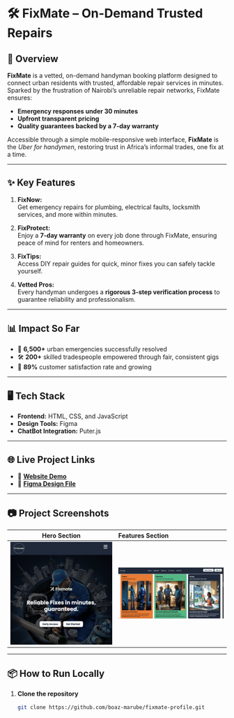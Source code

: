 # 🛠️ FixMate – On-Demand Trusted Repairs

## 📖 Overview
**FixMate** is a vetted, on-demand handyman booking platform designed to connect urban residents with trusted, affordable repair services in minutes. Sparked by the frustration of Nairobi’s unreliable repair networks, FixMate ensures:
- **Emergency responses under 30 minutes**
- **Upfront transparent pricing**
- **Quality guarantees backed by a 7-day warranty**

Accessible through a simple mobile-responsive web interface, **FixMate** is the *Uber for handymen*, restoring trust in Africa’s informal trades, one fix at a time.

---

## ✨ Key Features

1. **FixNow:**  
   Get emergency repairs for plumbing, electrical faults, locksmith services, and more within minutes.

2. **FixProtect:**  
   Enjoy a **7-day warranty** on every job done through FixMate, ensuring peace of mind for renters and homeowners.

3. **FixTips:**  
   Access DIY repair guides for quick, minor fixes you can safely tackle yourself.

4. **Vetted Pros:**  
   Every handyman undergoes a **rigorous 3-step verification process** to guarantee reliability and professionalism.

---

## 📊 Impact So Far

- 🚨 **6,500+** urban emergencies successfully resolved  
- 🛠️ **200+** skilled tradespeople empowered through fair, consistent gigs  
- 🌟 **89%** customer satisfaction rate and growing  

---

## 🖥️ Tech Stack

- **Frontend:** HTML, CSS, and JavaScript  
- **Design Tools:** Figma  
- **ChatBot Integration:** Puter.js

---

## 🌐 Live Project Links

- 🔗 **[Website Demo](https://boaz-marube.github.io/fixmate-profile/)**  
- 🎨 **[Figma Design File](https://www.figma.com/design/ylacm0DOp0GpGqcNb8dTUf/FixMate?node-id=0-1&t=fJdFx8TatoFx6YIZ-1)**  

---

## 📷 Project Screenshots

| Hero Section            | Features Section |
|:----------------------:|:----------------|
| ![Hero Screenshot](images/hero-screenshot.png) | ![Feature Screenshot](images/features-pic.png) |


---

## 📦 How to Run Locally

1. **Clone the repository**
   ```bash
   git clone https://github.com/boaz-marube/fixmate-profile.git
